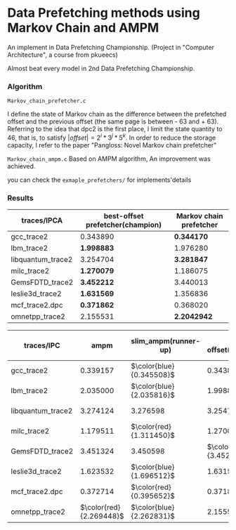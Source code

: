 # Data Prefetching methods using Markov Chain and AMPM

An implement in Data Prefetching Championship. (Project in "Computer Architecture", a course from pkueecs)

Almost beat every model in 2nd Data Prefetching Championship.

### Algorithm

`Markov_chain_prefetcher.c`

I define the state of Markov chain as the difference between the prefetched offset and the previous offset (the same page is between - 63 and + 63). Referring to the idea that dpc2 is the first place, I limit the state quantity to 46, that is, to satisfy $|offset| = 2^i*3^j*5^k$. In order to reduce the storage capacity, I refer to the paper "Pangloss: Novel Markov chain prefetcher" 

`Markov_chain_ampm.c`
Based on AMPM algorithm, An improvement was achieved.

you can check the `exmaple_prefetchers/` for implements'details

### Results

|traces/IPCA |best-offset prefetcher(champion)|  Markov chain prefetcher|
|----|----|----|
|gcc_trace2|0.343890|**0.344170**|
|lbm_trace2|**1.998883**|1.976280|
|libquantum_trace2|3.254704|**3.281847**|
|milc_trace2|**1.270079**|1.186075|
|GemsFDTD_trace2|**3.452212**|3.440013|
|leslie3d_trace2|**1.631569**|1.356836|
|mcf_trace2.dpc|**0.371862**|0.368020|
|omnetpp_trace2|2.155531|**2.2042942**|

|traces/IPC|ampm|slim_ampm(runner-up)|  best offset(champion)|  markov chain | markov chain + ampm(ours)|
|----|----|----|----|----|----|
|gcc_trace2|0.339157|$\color{blue}{0.345508}$|0.343890|   0.344170|$\color{red}{0.350100}$|
|lbm_trace2|2.035000|$\color{blue}{2.035816}$|1.998883|   1.976280|$\color{red}{2.067567}$|
|libquantum_trace2|   3.274124|  3.276598|3.254704|$\color{red}{3.281847}$|$\color{blue}{3.280319}$|
|milc_trace2|1.179511|$\color{red}{1.311450}$|1.270079|   1.186075|$\color{blue}{1.302887}$|
|GemsFDTD_trace2|  3.451324|  3.450598|$\color{blue}{3.452212}$|3.440013|$\color{red}{3.452546}$|
|leslie3d_trace2|1.623532|$\color{blue}{1.696512}$|1.631569|   1.356836|$\color{red}{1.697695}$|
|mcf_trace2.dpc|0.372714|$\color{red}{0.395652}$|0.371862|   0.368020|$\color{blue}{0.380612}$|
|omnetpp_trace2|$\color{red}{2.269448}$|$\color{blue}{2.262831}$|2.155531|   2.204294|2.210579|



